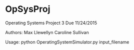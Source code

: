 # OpSysProj
Operating Systems Project 3
Due 11/24/2015

Authors:
Max Llewellyn
Caroline Sullivan

Usage:
python OperatingSystemSimulator.py input_filename

